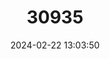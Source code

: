 ---
title: "30935"
category: "Geniostoma lydgatei"
draft: false
date: 2024-02-22 13:03:50
languages:
  Hawaiian: ["Kāmakahala"]
---